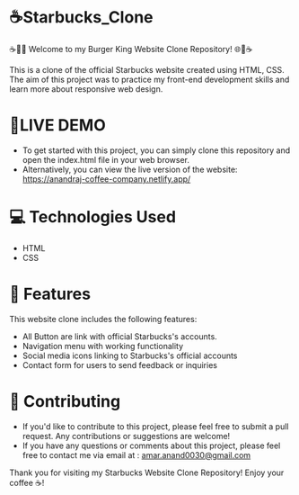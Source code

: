 # ☕Starbucks_Clone
☕👑🌐 Welcome to my Burger King Website Clone Repository! 🌐👑☕

This is a clone of the official Starbucks website created using HTML, CSS. The aim of this project was to practice my front-end development skills and learn more about responsive web design.

# 🚀LIVE DEMO 
- To get started with this project, you can simply clone this repository and open the index.html file in your web browser.
- Alternatively, you can view the live version of the website:  https://anandraj-coffee-company.netlify.app/

# 💻 Technologies Used
- HTML
- CSS

# 🎨 Features
This website clone includes the following features:
- All Button are link with official Starbucks's accounts.
- Navigation menu with working functionality
- Social media icons linking to Starbucks's official accounts
- Contact form for users to send feedback or inquiries

# 🤝 Contributing
- If you'd like to contribute to this project, please feel free to submit a pull request. Any contributions or suggestions are welcome!
- If you have any questions or comments about this project, please feel free to contact me via email at : amar.anand0030@gmail.com

Thank you for visiting my Starbucks Website Clone Repository! Enjoy your coffee ☕! 
